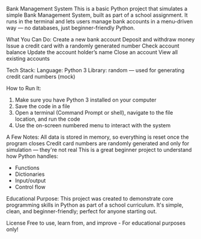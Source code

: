 Bank Management System
This is a basic Python project that simulates a simple Bank Management System, built as part of a school assignment. It runs in the terminal and lets users manage bank accounts in a menu-driven way — no databases, just beginner-friendly Python.

What You Can Do: 
 Create a new bank account
 Deposit and withdraw money
 Issue a credit card with a randomly generated number
 Check account balance
 Update the account holder’s name
 Close an account
 View all existing accounts

Tech Stack: 
Language: Python 3
Library: random — used for generating credit card numbers (mock)

How to Run It: 
1. Make sure you have Python 3 installed on your computer
2. Save the code in a file 
3. Open a terminal (Command Prompt or shell), navigate to the file location, and run the code
4. Use the on-screen numbered menu to interact with the system

A Few Notes: 
All data is stored in memory, so everything is reset once the program closes
Credit card numbers are randomly generated and only for simulation — they're not real
This is a great beginner project to understand how Python handles:
 * Functions
 * Dictionaries
 * Input/output
 * Control flow

Educational Purpose: 
This project was created to demonstrate core programming skills in Python as part of a school curriculum. It's simple, clean, and beginner-friendly; perfect for anyone starting out.

License
Free to use, learn from, and improve - For educational purposes only!
